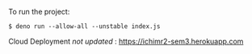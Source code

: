 
To run the project:

```
$ deno run --allow-all --unstable index.js
```

Cloud Deployment *not updated* : https://ichimr2-sem3.herokuapp.com
